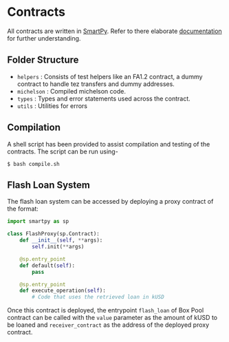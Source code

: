# Contracts

All contracts are written in [SmartPy](https://smartpy.io). Refer to there elaborate [documentation](https://smartpy.io/docs) for further understanding.

## Folder Structure

- `helpers` : Consists of test helpers like an FA1.2 contract, a dummy contract to handle tez transfers and dummy addresses.
- `michelson` : Compiled michelson code.
- `types` : Types and error statements used across the contract.
- `utils` : Utilities for errors

## Compilation

A shell script has been provided to assist compilation and testing of the contracts. The script can be run using-

```shell
$ bash compile.sh
```

## Flash Loan System

The flash loan system can be accessed by deploying a proxy contract of the format:

```python
import smartpy as sp

class FlashProxy(sp.Contract):
    def __init__(self, **args):
        self.init(**args)

    @sp.entry_point
    def default(self):
        pass

    @sp.entry_point
    def execute_operation(self):
        # Code that uses the retrieved loan in kUSD
```

Once this contract is deployed, the entrypoint `flash_loan` of Box Pool contract can be called with the `value` parameter as the amount of kUSD to be loaned and `receiver_contract` as the address of the deployed proxy contract.
